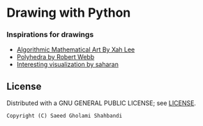 # Drawing with Python

### Inspirations for drawings
* [Algorithmic Mathematical Art By Xah Lee](http://xahlee.info/math/algorithmic_math_art.html)
* [Polyhedra by Robert Webb](https://www.software3d.com/FedSquare.php)
* [Interesting visualization by saharan](https://oimo.io/works)

## License
Distributed with a GNU GENERAL PUBLIC LICENSE; see [LICENSE](https://github.com/saeedghsh/interactive_drawing/blob/master/LICENSE).
```
Copyright (C) Saeed Gholami Shahbandi
```
